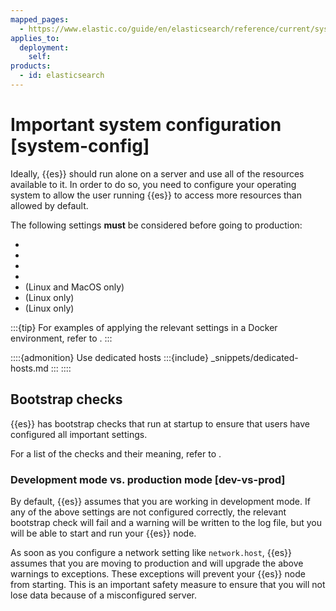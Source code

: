 ```yaml
---
mapped_pages:
  - https://www.elastic.co/guide/en/elasticsearch/reference/current/system-config.html
applies_to:
  deployment:
    self:
products:
  - id: elasticsearch
---
```


# Important system configuration [system-config]

Ideally, {{es}} should run alone on a server and use all of the resources available to it. In order to do so, you need to configure your operating system to allow the user running {{es}} to access more resources than allowed by default.

The following settings **must** be considered before going to production:

* [](setting-system-settings.md)
* [](setup-configuration-memory.md)
* [](vm-max-map-count.md)
* [](max-number-of-threads.md)
* [](file-descriptors.md) (Linux and MacOS only)
* [](executable-jna-tmpdir.md) (Linux only)
* [](system-config-tcpretries.md) (Linux only)

:::{tip}
For examples of applying the relevant settings in a Docker environment, refer to [](/deploy-manage/deploy/self-managed/install-elasticsearch-docker-prod.md).
:::

::::{admonition} Use dedicated hosts
:::{include} _snippets/dedicated-hosts.md
:::
::::

## Bootstrap checks

{{es}} has bootstrap checks that run at startup to ensure that users have configured all important settings. 

For a list of the checks and their meaning, refer to [](/deploy-manage/deploy/self-managed/bootstrap-checks.md).

### Development mode vs. production mode [dev-vs-prod] 

By default, {{es}} assumes that you are working in development mode. If any of the above settings are not configured correctly, the relevant bootstrap check will fail and a warning will be written to the log file, but you will be able to start and run your {{es}} node.

As soon as you configure a network setting like `network.host`, {{es}} assumes that you are moving to production and will upgrade the above warnings to exceptions. These exceptions will prevent your {{es}} node from starting. This is an important safety measure to ensure that you will not lose data because of a misconfigured server.









